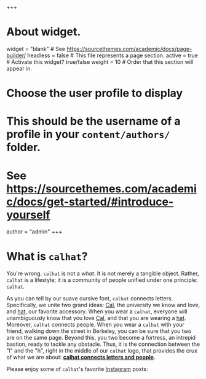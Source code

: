 +++
# About widget.
widget = "blank"  # See https://sourcethemes.com/academic/docs/page-builder/
headless = false  # This file represents a page section.
active = true  # Activate this widget? true/false
weight = 10  # Order that this section will appear in.

# Choose the user profile to display
# This should be the username of a profile in your `content/authors/` folder.
# See https://sourcethemes.com/academic/docs/get-started/#introduce-yourself
author = "admin"
+++

# What is `calhat`?

You're wrong. `calhat` is not a *what*. It is not merely a tangible object. Rather, `calhat` is a lifestyle; it is a community of people unified under one principle: `calhat`.

As you can tell by our suave cursive font, `calhat` connects letters. Specifically, we unite two grand ideas: [Cal](https://www.berkeley.edu), the university we know and love, and [hat](https://en.wikipedia.org/wiki/Hat), our favorite accessory. When you wear a `calhat`, everyone will unambiguously know that you love [Cal](https://www.berkeley.edu), and that you are wearing a [hat](https://en.wikipedia.org/wiki/Hat). Moreover, `calhat` connects people. When you wear a `calhat` with your friend, walking down the street in Berkeley, you can be sure that you two are on the same page. Beyond this, you two become a fortress, an intrepid bastion, ready to tackle any obstacle. Thus, it is the connection between the "l" and the "h", right in the middle of our `calhat` logo, that provides the crux of what we are about: [**calhat connects letters and people**](https://www.instagram.com/officialcalhat).

Please enjoy some of `calhat`'s favorite [Instagram](https://www.instagram.com/officialcalhat) posts:




